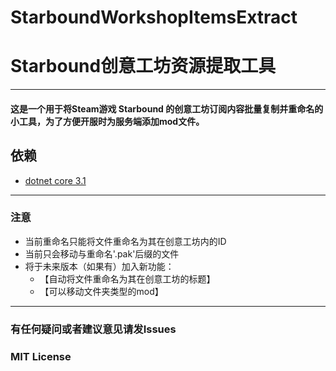 ﻿# StarboundWorkshopItemsExtract
# Starbound创意工坊资源提取工具

------
#### 这是一个用于将Steam游戏 Starbound 的创意工坊订阅内容批量复制并重命名的小工具，为了方便开服时为服务端添加mod文件。

## 依赖
- [dotnet core 3.1](https://dotnet.microsoft.com/download/dotnet-core/3.1)

------
### 注意
- 当前重命名只能将文件重命名为其在创意工坊内的ID
- 当前只会移动与重命名'.pak'后缀的文件
- 将于未来版本（如果有）加入新功能：
	- 【自动将文件重命名为其在创意工坊的标题】
	- 【可以移动文件夹类型的mod】

------
### 有任何疑问或者建议意见请发Issues
### MIT License

